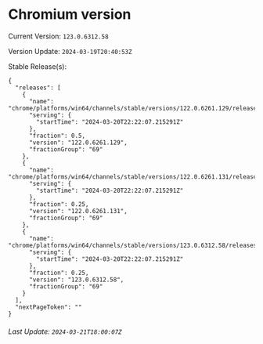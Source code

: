 # Chromium version

Current Version: `123.0.6312.58`

Version Update: `2024-03-19T20:40:53Z`

Stable Release(s):
```
{
  "releases": [
    {
      "name": "chrome/platforms/win64/channels/stable/versions/122.0.6261.129/releases/1710973327",
      "serving": {
        "startTime": "2024-03-20T22:22:07.215291Z"
      },
      "fraction": 0.5,
      "version": "122.0.6261.129",
      "fractionGroup": "69"
    },
    {
      "name": "chrome/platforms/win64/channels/stable/versions/122.0.6261.131/releases/1710973327",
      "serving": {
        "startTime": "2024-03-20T22:22:07.215291Z"
      },
      "fraction": 0.25,
      "version": "122.0.6261.131",
      "fractionGroup": "69"
    },
    {
      "name": "chrome/platforms/win64/channels/stable/versions/123.0.6312.58/releases/1710973327",
      "serving": {
        "startTime": "2024-03-20T22:22:07.215291Z"
      },
      "fraction": 0.25,
      "version": "123.0.6312.58",
      "fractionGroup": "69"
    }
  ],
  "nextPageToken": ""
}
```

###### Last Update: `2024-03-21T18:00:07Z`
        